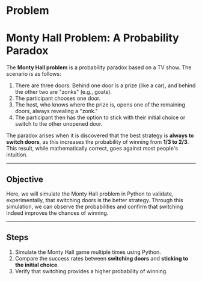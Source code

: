 # Problem

# Monty Hall Problem: A Probability Paradox

The **Monty Hall problem** is a probability paradox based on a TV show. The scenario is as follows:

1. There are three doors. Behind one door is a prize (like a car), and behind the other two are "zonks" (e.g., goats).
2. The participant chooses one door.
3. The host, who knows where the prize is, opens one of the remaining doors, always revealing a "zonk."
4. The participant then has the option to stick with their initial choice or switch to the other unopened door.

The paradox arises when it is discovered that the best strategy is **always to switch doors**, as this increases the probability of winning from **1/3 to 2/3**. This result, while mathematically correct, goes against most people's intuition.

---

## Objective

Here, we will simulate the Monty Hall problem in Python to validate, experimentally, that switching doors is the better strategy. Through this simulation, we can observe the probabilities and confirm that switching indeed improves the chances of winning.

---

## Steps

1. Simulate the Monty Hall game multiple times using Python.
2. Compare the success rates between **switching doors** and **sticking to the initial choice**.
3. Verify that switching provides a higher probability of winning.
